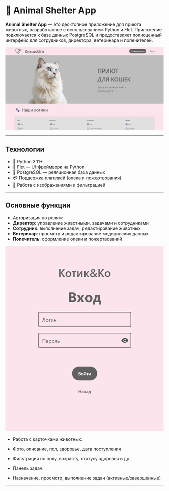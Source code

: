 # 🐾 Animal Shelter App

**Animal Shelter App** — это десктопное приложение для приюта животных, разработанное с использованием Python и Flet. Приложение подключается к базе данных PostgreSQL и предоставляет полноценный интерфейс для сотрудников, директора, ветеринара и попечителей.

![Интерфейс приложения](assets/img.png)

---

## Технологии

- 🐍 Python 3.11+
- 🎨 [Flet](https://flet.dev) — UI-фреймворк на Python
- 🐘 PostgreSQL — реляционная база данных
- 💳 Поддержка платежей (опека и пожертвования)
- 📁 Работа с изображениями и фильтрацией

---

## Основные функции

-  Авторизация по ролям:
  - **Директор**: управление животными, задачами и сотрудниками
  - **Сотрудник**: выполнение задач, редактирование животных
  - **Ветеринар**: просмотр и редактирование медицинских данных
  - **Попечитель**: оформление опеки и пожертвований

![Страница входа](assets/login.png) 

-  Работа с карточками животных:
  - Фото, описание, пол, здоровье, дата поступления
  - Фильтрация по полу, возрасту, статусу здоровья и др.

-  Панель задач:
  - Назначение, просмотр, выполнение задач (активные/завершенные)

---


